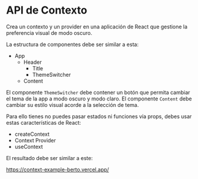 # API de Contexto

Crea un contexto y un provider en una aplicación de React que gestione la preferencia visual de modo oscuro.

La estructura de componentes debe ser similar a esta:

- App
  - Header
    - Title
    - ThemeSwitcher
  - Content

El componente `ThemeSwitcher` debe contener un botón que permita cambiar el tema de la app a modo oscuro y modo claro. El componente `Content` debe cambiar su estilo visual acorde a la selección de tema.

Para ello tienes no puedes pasar estados ni funciones vía props, debes usar estas características de React:

- createContext
- Context Provider
- useContext

El resultado debe ser similar a este:

https://context-example-berto.vercel.app/
